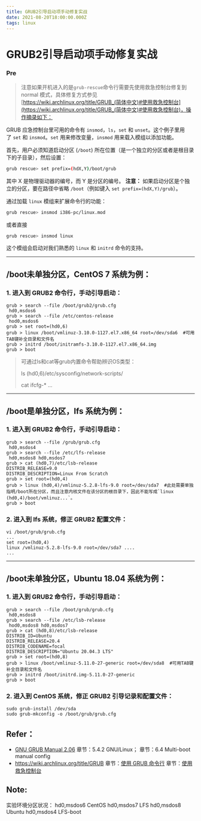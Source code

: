 ```yaml
---
title: GRUB2引导启动项手动修复实战
date: 2021-08-20T18:00:00.000Z
tags: linux
---
```


# GRUB2引导启动项手动修复实战
### Pre

> 注意如果开机进入的是`grub-rescue`命令行需要先使用救急控制台修复到 normal 模式，具体修复方式参见[https://wiki.archlinux.org/title/GRUB_(简体中文)#使用救急控制台](https://wiki.archlinux.org/title/GRUB_(简体中文)#使用救急控制台)，操作摘录如下：

GRUB 应急控制台里可用的命令有 `insmod`，`ls`，`set` 和 `unset`。这个例子里用了 `set` 和 `insmod`。`set` 用来修改变量，`insmod` 用来载入模组以添加功能。

首先，用户必须知道启动分区 (`/boot`) 所在位置（是一个独立的分区或者是根目录下的子目录），然后设置：
```sh
grub rescue> set prefix=(hdX,Y)/boot/grub
```
其中 X 是物理驱动器的编号，而 Y 是分区的编号。
**注意：** 如果启动分区是个独立的分区，要在路径中省略 `/boot`（例如键入 `set prefix=(hdX,Y)/grub`）。
<!-- more -->

通过加载 `linux` 模组来扩展命令行的功能：
```sh
grub rescue> insmod i386-pc/linux.mod
```
或者直接
```sh
grub rescue> insmod linux
```

这个模组会启动对我们熟悉的 `linux` 和 `initrd` 命令的支持。

***
## /boot未单独分区，CentOS 7 系统为例：

### 1. 进入到 GRUB2 命令行，手动引导启动：

```shell
grub > search --file /boot/grub2/grub.cfg
 hd0,msdos6
grub > search --file /etc/centos-release
 hod0,msdos6
grub > set root=(hd0,6)
grub > linux /boot/vmlinuz-3.10.0-1127.el7.x86_64 root=/dev/sda6  #可用TAB键补全目录和文件名
grub > initrd /boot/initramfs-3.10.0-1127.el7.x86_64.img
grub > boot
```

> 可通过ls和cat等grub内置命令帮助辨识OS类型：
>
> ls (hd0,6)/etc/sysconfig/network-scripts/
>
> cat ifcfg-*  ...

***
## /boot是单独分区，lfs 系统为例：

### 1. 进入到 GRUB2 命令行，手动引导启动：

```shell
grub > search --file /grub/grub.cfg
 hd0,msdos4
grub > search --file /etc/lfs-release
 hd0,msdos8 hd0,msdos7
grub > cat (hd0,7)/etc/lsb-release
DISTRIB_RELEASE=9.0
DISTRIB_DESCRIPTION=Linux From Scratch
grub > set root=(hd0,4)
grub > linux (hd0,4)/vmlinuz-5.2.8-lfs-9.0 root=/dev/sda7  #此处需要单独指明/boot所在分区，而且注意内核文件在该分区的根目录下，因此不能写成`linux (hd0,4)/boot/vmlinuz...`。
grub > boot
```

### 2. 进入到 lfs 系统，修正 GRUB2 配置文件：

```shell
vi /boot/grub/grub.cfg
...
set root=(hd0,4)
linux /vmlinuz-5.2.8-lfs-9.0 root=/dev/sda7 ....
...
```

***
## /boot未单独分区，Ubuntu 18.04 系统为例：

### 1. 进入到 GRUB2 命令行，手动引导启动：

```shell
grub > search --file /boot/grub/grub.cfg
 hd0,msdos8
grub > search --file /etc/lsb-release
 hod0,msdos8 hd0,msdos7
grub > cat (hd0,8)/etc/lsb-release
DISTRIB_ID=Ubuntu
DISTRIB_RELEASE=20.4
DISTRIB_CODENAME=focal
DISTRIB_DESCRIPTION="Ubuntu 20.04.3 LTS"
grub > set root=(hd0,8)
grub > linux /boot/vmlinuz-5.11.0-27-generic root=/dev/sda8  #可用TAB键补全目录和文件名
grub > initrd /boot/initrd.img-5.11.0-27-generic
grub > boot
```

### 2. 进入到 CentOS 系统，修正 GRUB2 引导记录和配置文件：

```shell
sudo grub-install /dev/sda
sudo grub-mkconfig -o /boot/grub/grub.cfg
```


## Refer：
- [GNU GRUB Manual 2.06](https://www.gnu.org/savannah-checkouts/gnu/grub/manual/grub/grub.html)
章节：5.4.2 GNU/Linux；
章节：6.4 Multi-boot manual config
- https://wiki.archlinux.org/title/GRUB
章节：[使用 GRUB 命令行](https://wiki.archlinux.org/title/GRUB_(简体中文)#使用_GRUB_命令行)
章节：[使用救急控制台](https://wiki.archlinux.org/title/GRUB_(简体中文)#使用救急控制台)

## Note:
实验环境分区状况：
hd0,msdos6	CentOS
hd0,msdos7	LFS
hd0,msdos8	Ubuntu
hd0,msdos4	LFS-boot
